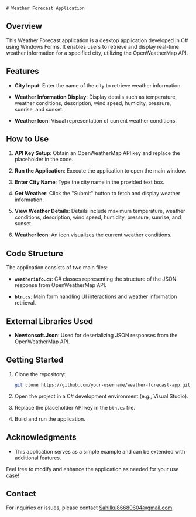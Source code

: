                                                                                                 # Weather Forecast Application

## Overview

This Weather Forecast application is a desktop application developed in C# using Windows Forms. It enables users to retrieve and display real-time weather information for a specified city, utilizing the OpenWeatherMap API.

## Features

- **City Input**: Enter the name of the city to retrieve weather information.

- **Weather Information Display**: Display details such as temperature, weather conditions, description, wind speed, humidity, pressure, sunrise, and sunset.

- **Weather Icon**: Visual representation of current weather conditions.

## How to Use

1. **API Key Setup**: Obtain an OpenWeatherMap API key and replace the placeholder in the code.

2. **Run the Application**: Execute the application to open the main window.

3. **Enter City Name**: Type the city name in the provided text box.

4. **Get Weather**: Click the "Submit" button to fetch and display weather information.

5. **View Weather Details**: Details include maximum temperature, weather conditions, description, wind speed, humidity, pressure, sunrise, and sunset.

6. **Weather Icon**: An icon visualizes the current weather conditions.

## Code Structure

The application consists of two main files:

- **`weatherinfo.cs`**: C# classes representing the structure of the JSON response from OpenWeatherMap API.

- **`btn.cs`**: Main form handling UI interactions and weather information retrieval.

## External Libraries Used

- **Newtonsoft.Json**: Used for deserializing JSON responses from the OpenWeatherMap API.

## Getting Started

1. Clone the repository:

    ```bash
    git clone https://github.com/your-username/weather-forecast-app.git
    ```

2. Open the project in a C# development environment (e.g., Visual Studio).

3. Replace the placeholder API key in the `btn.cs` file.

4. Build and run the application.

## Acknowledgments

- This application serves as a simple example and can be extended with additional features.

Feel free to modify and enhance the application as needed for your use case!

## Contact

For inquiries or issues, please contact Sahilku86680604@gmail.com.
